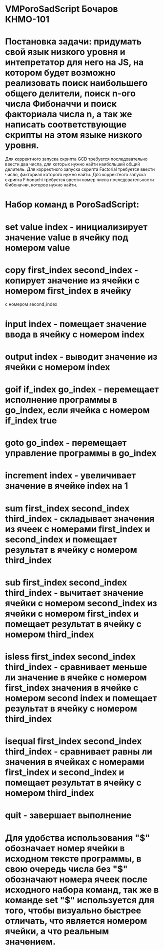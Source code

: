 # VMPoroSadScript Бочаров КНМО-101
# Постановка задачи: придумать свой язык низкого уровня и интепретатор для него на JS, на котором будет возможно реализовать поиск наибольшего общего делители, поиск n-ого числа Фибоначчи и поиск факториала числа n, а так же написать соответствующие скрипты на этом языке низкого уровня.
Для корректного запуска скрипта GCD требуется последовательно ввести два числа, для которых нужно найти наибольший общий делитель.
Для корректного запуска скрипта Factorial требуется ввести число, факториал которого нужно найти.
Для корректного запуска скрипта Fibonachi требуется ввести номер числа последовательности Фибоначчи, которое нужно найти.
# Набор команд в PoroSadScript:
# set value index - инициализирует значение value в ячейку под номером value
# copy first_index second_index - копирует значение из ячейки с номером first_index в ячейку
с номером second_index
# input index - помещает значение ввода в ячейку с номером index
# output index - выводит значение из ячейки с номером index
# goif if_index go_index - перемещает исполнение программы в go_index, если ячейка с номером if_index true
# goto go_index - перемещает управление программы в go_index
# increment index - увеличивает значение в ячейке index на 1
# sum first_index second_index third_index - складывает значения из ячеек с номерами first_index и second_index и помещает результат в ячейку с номером third_index
# sub first_index second_index third_index - вычитает значение ячейки с номером second_index из ячейки с номером first_index и помещает результат в ячейку с номером third_index
# isless first_index second_index third_index - сравнивает меньше ли значение в ячейке с номером first_index значения в ячейке с номером second index и помещает результат в ячейку с номером third_index
# isequal first_index second_index third_index - сравнивает равны ли значения в ячейках с номерами first_index и second_index и помещает результат в ячейку с номером third_index
# quit - завершает выполнение
# Для удобства использования "$" обозначает номер ячейки в исходном тексте программы, в свою очередь числа без "$" обозначают номера ячеек после исходного набора команд, так же в команде set "$" используется для того, чтобы визуально быстрее отличать, что является номером ячейки, а что реальным значением.
